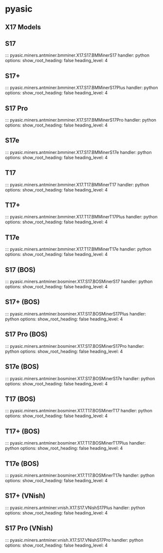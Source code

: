 # pyasic
## X17 Models

## S17
::: pyasic.miners.antminer.bmminer.X17.S17.BMMinerS17
    handler: python
    options:
        show_root_heading: false
        heading_level: 4

## S17+
::: pyasic.miners.antminer.bmminer.X17.S17.BMMinerS17Plus
    handler: python
    options:
        show_root_heading: false
        heading_level: 4

## S17 Pro
::: pyasic.miners.antminer.bmminer.X17.S17.BMMinerS17Pro
    handler: python
    options:
        show_root_heading: false
        heading_level: 4

## S17e
::: pyasic.miners.antminer.bmminer.X17.S17.BMMinerS17e
    handler: python
    options:
        show_root_heading: false
        heading_level: 4

## T17
::: pyasic.miners.antminer.bmminer.X17.T17.BMMinerT17
    handler: python
    options:
        show_root_heading: false
        heading_level: 4

## T17+
::: pyasic.miners.antminer.bmminer.X17.T17.BMMinerT17Plus
    handler: python
    options:
        show_root_heading: false
        heading_level: 4

## T17e
::: pyasic.miners.antminer.bmminer.X17.T17.BMMinerT17e
    handler: python
    options:
        show_root_heading: false
        heading_level: 4

## S17 (BOS)
::: pyasic.miners.antminer.bosminer.X17.S17.BOSMinerS17
    handler: python
    options:
        show_root_heading: false
        heading_level: 4

## S17+ (BOS)
::: pyasic.miners.antminer.bosminer.X17.S17.BOSMinerS17Plus
    handler: python
    options:
        show_root_heading: false
        heading_level: 4

## S17 Pro (BOS)
::: pyasic.miners.antminer.bosminer.X17.S17.BOSMinerS17Pro
    handler: python
    options:
        show_root_heading: false
        heading_level: 4

## S17e (BOS)
::: pyasic.miners.antminer.bosminer.X17.S17.BOSMinerS17e
    handler: python
    options:
        show_root_heading: false
        heading_level: 4

## T17 (BOS)
::: pyasic.miners.antminer.bosminer.X17.T17.BOSMinerT17
    handler: python
    options:
        show_root_heading: false
        heading_level: 4

## T17+ (BOS)
::: pyasic.miners.antminer.bosminer.X17.T17.BOSMinerT17Plus
    handler: python
    options:
        show_root_heading: false
        heading_level: 4

## T17e (BOS)
::: pyasic.miners.antminer.bosminer.X17.T17.BOSMinerT17e
    handler: python
    options:
        show_root_heading: false
        heading_level: 4

## S17+ (VNish)
::: pyasic.miners.antminer.vnish.X17.S17.VNishS17Plus
    handler: python
    options:
        show_root_heading: false
        heading_level: 4

## S17 Pro (VNish)
::: pyasic.miners.antminer.vnish.X17.S17.VNishS17Pro
    handler: python
    options:
        show_root_heading: false
        heading_level: 4

